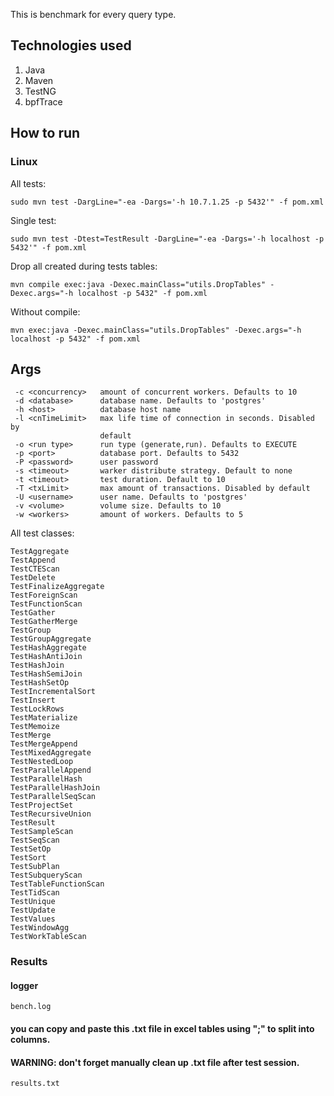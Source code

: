 
This is benchmark for every query type.

## Technologies used
1) Java
2) Maven
3) TestNG
4) bpfTrace

## How to run 

### Linux

All tests:

```
sudo mvn test -DargLine="-ea -Dargs='-h 10.7.1.25 -p 5432'" -f pom.xml
```
Single test:
```
sudo mvn test -Dtest=TestResult -DargLine="-ea -Dargs='-h localhost -p 5432'" -f pom.xml
```
Drop all created during tests tables:
```
mvn compile exec:java -Dexec.mainClass="utils.DropTables" -Dexec.args="-h localhost -p 5432" -f pom.xml
```
Without compile:
```
mvn exec:java -Dexec.mainClass="utils.DropTables" -Dexec.args="-h localhost -p 5432" -f pom.xml
```

## Args

```
 -c <concurrency>   amount of concurrent workers. Defaults to 10
 -d <database>      database name. Defaults to 'postgres'
 -h <host>          database host name
 -l <cnTimeLimit>   max life time of connection in seconds. Disabled by
                    default
 -o <run type>      run type (generate,run). Defaults to EXECUTE
 -p <port>          database port. Defaults to 5432
 -P <password>      user password
 -s <timeout>       warker distribute strategy. Default to none
 -t <timeout>       test duration. Default to 10
 -T <txLimit>       max amount of transactions. Disabled by default
 -U <username>      user name. Defaults to 'postgres'
 -v <volume>        volume size. Defaults to 10
 -w <workers>       amount of workers. Defaults to 5
```

All test classes:
```
TestAggregate
TestAppend
TestCTEScan
TestDelete
TestFinalizeAggregate
TestForeignScan
TestFunctionScan
TestGather
TestGatherMerge
TestGroup
TestGroupAggregate
TestHashAggregate
TestHashAntiJoin
TestHashJoin
TestHashSemiJoin
TestHashSetOp
TestIncrementalSort
TestInsert
TestLockRows
TestMaterialize
TestMemoize
TestMerge
TestMergeAppend
TestMixedAggregate
TestNestedLoop
TestParallelAppend
TestParallelHash
TestParallelHashJoin
TestParallelSeqScan
TestProjectSet
TestRecursiveUnion
TestResult
TestSampleScan
TestSeqScan
TestSetOp
TestSort
TestSubPlan
TestSubqueryScan
TestTableFunctionScan
TestTidScan
TestUnique
TestUpdate
TestValues
TestWindowAgg
TestWorkTableScan
```

### Results
#### logger
```
bench.log
```
#### you can copy and paste this .txt file in excel tables using ";" to split into columns.
#### WARNING: don't forget manually clean up .txt file after test session.
```
results.txt
```